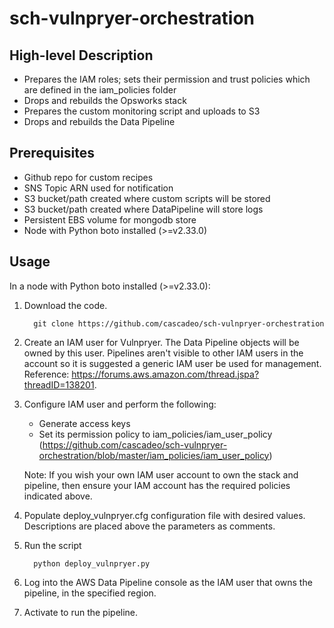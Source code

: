 sch-vulnpryer-orchestration
===========================


High-level Description
----------------------
  - Prepares the IAM roles; sets their permission and trust policies which are defined in the iam_policies folder
  - Drops and rebuilds the Opsworks stack
  - Prepares the custom monitoring script and uploads to S3
  - Drops and rebuilds the Data Pipeline

Prerequisites
--------------
  - Github repo for custom recipes
  - SNS Topic ARN used for notification
  - S3 bucket/path created where custom scripts will be stored
  - S3 bucket/path created where DataPipeline will store logs
  - Persistent EBS volume for mongodb store 
  - Node with Python boto installed (>=v2.33.0)

Usage
-----
In a node with Python boto installed (>=v2.33.0):

1. Download the code.

         git clone https://github.com/cascadeo/sch-vulnpryer-orchestration

2. Create an IAM user for Vulnpryer. The Data Pipeline objects will be owned by this user. Pipelines aren't visible to other IAM users in the account so it is suggested a generic IAM user be used for management. Reference:  https://forums.aws.amazon.com/thread.jspa?threadID=138201.

3. Configure IAM user and perform the following:
	- Generate access keys
	- Set its permission policy to iam_policies/iam_user_policy (https://github.com/cascadeo/sch-vulnpryer-orchestration/blob/master/iam_policies/iam_user_policy)

	Note: If you wish your own IAM user account to own the stack and pipeline, then ensure your IAM account has the required policies indicated above. 

4. Populate deploy_vulnpryer.cfg configuration file with desired values. Descriptions are placed above the parameters as comments.

5. Run the script

         python deploy_vulnpryer.py

6. Log into the AWS Data Pipeline console as the IAM user that owns the pipeline, in the specified region.

7. Activate to run the pipeline.

